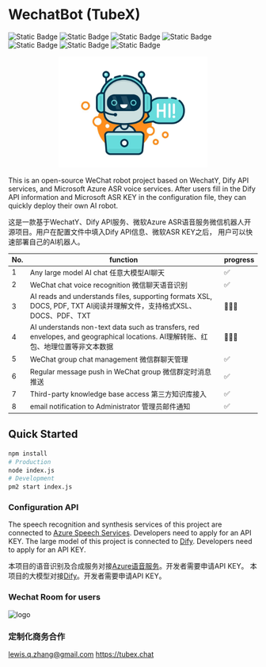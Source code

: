 # WechatBot (TubeX)

![Static Badge](https://img.shields.io/badge/21.0%2B-x?style=flat&logo=Node.js&logoColor=green&label=Node.js&color=green)
![Static Badge](https://img.shields.io/badge/1.20.0%2B-x?style=flat&logo=Wechat&logoColor=green&label=WechatY&color=green)
![Static Badge](https://img.shields.io/badge/1.14%2B-x?style=flat&logo=github&logoColor=whitee&label=wechat4u&color=orange)
![Static Badge](https://img.shields.io/badge/v3-x?style=flat&logo=github&logoColor=white&label=silk-v3-decoder&color=purple)
![Static Badge](https://img.shields.io/badge/6.1.1-x?style=flat&logo=ffmpeg&logoColor=orange&label=ffmpeg&color=orange)
![Static Badge](https://img.shields.io/badge/cognitiveservices_speech-x?style=flat&logo=microsoft&logoColor=blue&label=Azure&color=blue)
![Static Badge](https://img.shields.io/badge/Doubao-x?style=flat&logo=Dify&logoColor=white&label=Dify&color=darkgreen)

<div align="center">
<img src="public/bot.jpg" alt="logo" width="300"/>
</div>

This is an open-source WeChat robot project based on WechatY, Dify API services, and Microsoft Azure ASR voice services. After users fill in the Dify API information and Microsoft ASR KEY in the configuration file, they can quickly deploy their own AI robot.

这是一款基于WechatY、Dify API服务、微软Azure ASR语音服务微信机器人开源项目。用户在配置文件中填入Dify API信息、微软ASR KEY之后，
用户可以快速部署自己的AI机器人。

|No.|function|progress|
|--|--|--|
|1|Any large model AI chat 任意大模型AI聊天|✅|
|2|WeChat chat voice recognition 微信聊天语音识别|✅|
|3|AI reads and understands files, supporting formats XSL, DOCS, PDF, TXT AI阅读并理解文件，支持格式XSL、DOCS、PDF、TXT|🏃🏻‍♀️|
|4|AI understands non-text data such as transfers, red envelopes, and geographical locations. AI理解转账、红包、地理位置等非文本数据|🏃🏻‍♀️|
|5|WeChat group chat management 微信群聊天管理|✅|
|6|Regular message push in WeChat group 微信群定时消息推送|✅|
|7|Third-party knowledge base access 第三方知识库接入|✅|
|8|email notification to Administrator 管理员邮件通知|✅|


## Quick Started

```bash
npm install
# Production
node index.js
# Development
pm2 start index.js
```

### Configuration API

The speech recognition and synthesis services of this project are connected to [Azure Speech Services](https://azure.microsoft.com/zh-cn/free/ai-services/). Developers need to apply for an API KEY.
The large model of this project is connected to [Dify](https://dify.ai). Developers need to apply for an API KEY.

本项目的语音识别及合成服务对接[Azure语音服务](https://azure.microsoft.com/zh-cn/free/ai-services/)。开发者需要申请API KEY。
本项目的大模型对接[Dify](https://dify.ai)。开发者需要申请API KEY。

### Wechat Room for users

<img src="https://www.tubex.chat/service.jpg" alt="logo" width="200"/>

### 定制化商务合作

lewis.q.zhang@gmail.com
https://tubex.chat